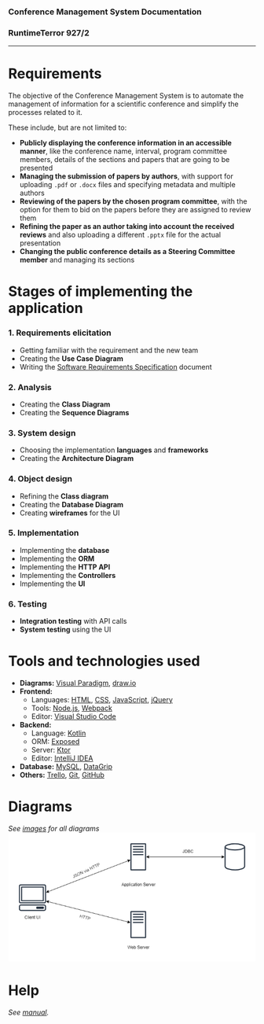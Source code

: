 ### Conference Management System Documentation
### RuntimeTerror 927/2

---

# Requirements

The objective of the Conference Management System is to automate the management of information for a scientific conference and simplify the processes related to it.  

These include, but are not limited to:
- **Publicly displaying the conference information in an accessible manner**, like the conference name, interval, program committee members, details of the sections and papers that are going to be presented
- **Managing the submission of papers by authors**, with support for uploading `.pdf` or `.docx` files and specifying metadata and multiple authors
- **Reviewing of the papers by the chosen program committee**, with the option for them to bid on the papers before they are assigned to review them
- **Refining the paper as an author taking into account the received reviews** and also uploading a different `.pptx` file for the actual presentation
- **Changing the public conference details as a Steering Committee member** and managing its sections

# Stages of implementing the application

### 1. Requirements elicitation
- Getting familiar with the requirement and the new team
- Creating the **Use Case Diagram**
- Writing the [Software Requirements Specification](SRS.md) document
### 2. Analysis
- Creating the **Class Diagram**
- Creating the **Sequence Diagrams**
### 3. System design
- Choosing the implementation **languages** and **frameworks**
- Creating the **Architecture Diagram**
### 4. Object design
- Refining the **Class diagram**
- Creating the **Database Diagram**
- Creating **wireframes** for the UI
### 5. Implementation
- Implementing the **database**
- Implementing the **ORM**
- Implementing the **HTTP API**
- Implementing the **Controllers**
- Implementing the **UI**
### 6. Testing
- **Integration testing** with API calls
- **System testing** using the UI

# Tools and technologies used

- **Diagrams:** [Visual Paradigm](https://www.visual-paradigm.com/), [draw.io](http://draw.io)
- **Frontend:**
    - Languages: [HTML](https://en.wikipedia.org/wiki/HTML), 
    [CSS](https://ro.wikipedia.org/wiki/Cascading_Style_Sheets), 
    [JavaScript](https://ro.wikipedia.org/wiki/JavaScript), 
    [jQuery](https://jquery.com/)
    - Tools: [Node.js](https://nodejs.org/), [Webpack](https://webpack.js.org/)
    - Editor: [Visual Studio Code](https://code.visualstudio.com/)
- **Backend:**  
    - Language: [Kotlin](https://kotlinlang.org/)
    - ORM: [Exposed](https://github.com/JetBrains/Exposed)
    - Server: [Ktor](https://ktor.io/)
    - Editor: [IntelliJ IDEA](https://www.jetbrains.com/idea/)
- **Database:** [MySQL](https://www.mysql.com/), [DataGrip](https://www.jetbrains.com/datagrip/)
- **Others:** [Trello](https://trello.com/), [Git](https://git-scm.com/), [GitHub](https://github.com/)

# Diagrams
_See [images](images) for all diagrams_
![Architecture diagram](images/Architecture%20Diagram.png)

# Help
_See [manual](Manual.md)._